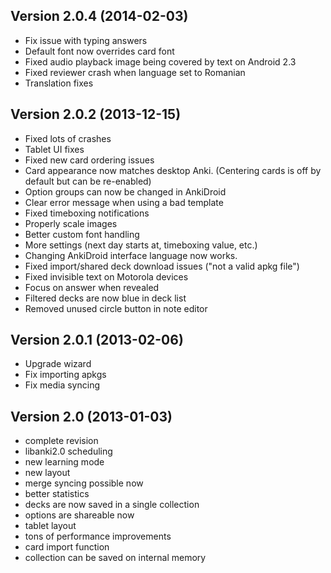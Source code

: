 ## Version 2.0.4 (2014-02-03)
 * Fix issue with typing answers
 * Default font now overrides card font
 * Fixed audio playback image being covered by text on Android 2.3
 * Fixed reviewer crash when language set to Romanian
 * Translation fixes
 
## Version 2.0.2 (2013-12-15)
 * Fixed lots of crashes
 * Tablet UI fixes
 * Fixed new card ordering issues
 * Card appearance now matches desktop Anki. (Centering cards is off by default but can be re-enabled)
 * Option groups can now be changed in AnkiDroid
 * Clear error message when using a bad template
 * Fixed timeboxing notifications
 * Properly scale images
 * Better custom font handling
 * More settings (next day starts at, timeboxing value, etc.)
 * Changing AnkiDroid interface language now works.
 * Fixed import/shared deck download issues ("not a valid apkg file")
 * Fixed invisible text on Motorola devices
 * Focus on answer when revealed
 * Filtered decks are now blue in deck list
 * Removed unused circle button in note editor
 
## Version 2.0.1 (2013-02-06)
 * Upgrade wizard
 * Fix importing apkgs
 * Fix media syncing
 
## Version 2.0 (2013-01-03)
 * complete revision
 * libanki2.0 scheduling
 * new learning mode
 * new layout
 * merge syncing possible now
 * better statistics
 * decks are now saved in a single collection
 * options are shareable now
 * tablet layout
 * tons of performance improvements
 * card import function
 * collection can be saved on internal memory
